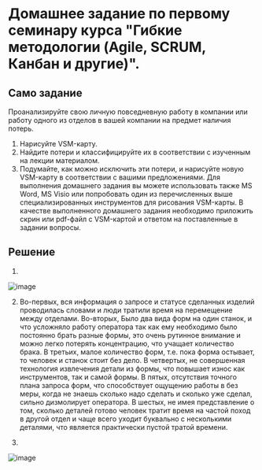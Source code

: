 # Домашнее задание по первому семинару курса "Гибкие методологии (Agile, SCRUM, Канбан и другие)".

## Само задание

Проанализируйте свою личную повседневную работу в компании или работу одного из отделов в вашей компании на предмет наличия потерь.
1. Нарисуйте VSM-карту.
2. Найдите потери и классифицируйте их в соответствии с изученным на лекции материалом.
3. Подумайте, как можно исключить эти потери, и нарисуйте новую VSM-карту в соответствии с вашими предложениями.
Для выполнения домашнего задания вы можете использовать также MS Word, MS Visio или попробовать один из перечисленных выше специализированных инструментов для рисования VSM-карты. В качестве выполненного домашнего задания необходимо приложить скрин или pdf-файл с VSM-картой и ответом на поставленные в задании вопросы.


## Решение

1. 
![image](https://user-images.githubusercontent.com/90004716/162401601-6aaa7a97-517e-482d-a3a7-250f0b2d8bc3.png)

2. Во-первых, вся информация о запросе и статусе сделанных изделий проводилась словами и люди тратили время на перемещение между отделами. Во-вторых, Было два вида форм на один станок, и что усложняло работу оператора так как ему необходимо было постоянно брать разные формы, это очень рутинное внимание и можно легко потерять концентрацию, что учащает количество брака. В третьих, малое количество форм, т.е. пока форма остывает, то человек и станок стоит без дело. В четвертых, не совершенная технология извлечения детали из формы, что повышает износ как инструментов, так и самой формы. В пятых, отсутствия точного плана запроса форм, что способствует ощущению работы в без меры, когда не знаешь сколько надо сделать и сколько уже сделал, сильно дизмолирует оператора. В шестых, не имея представление о том, сколько деталей готово человек тратит время на частой поход в другой отдел и чаще всего уходит буквально с несколькими деталями, что является практически пустой тратой времени.

3.
![image](https://user-images.githubusercontent.com/90004716/162403489-08df33ab-e1fd-459f-9cfe-d374999a37d0.png)





